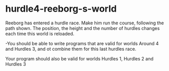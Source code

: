 # hurdle4-reeborg-s-world
Reeborg has entered a hurdle race. Make him run the course, following the path shown.
The position, the height and the number of hurdles changes each time this world is reloaded.

-You should be able to write programs that are valid for worlds Around 4 and Hurdles 3, and ot combine them for this last hurdles race.

Your program should also be valid for worlds Hurdles 1, Hurdles 2 and Hurdles 3
